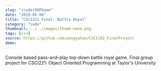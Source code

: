 ```yaml
---
slug: "/code/OOPGame"
date: "2019-05-04"
title: "CSCI221 Final: Battle Royal"
category: "code"
thumbnail: ../../images/thumb-none.png
tags: [c++]
source: https://github.com/wongyuhao/CSCI102_FinalProject
demo: 
---
```


Console based pass-and-play top-down battle royal game.
Final group project for CSCI221: Object Oriented Programming at Taylor's University
